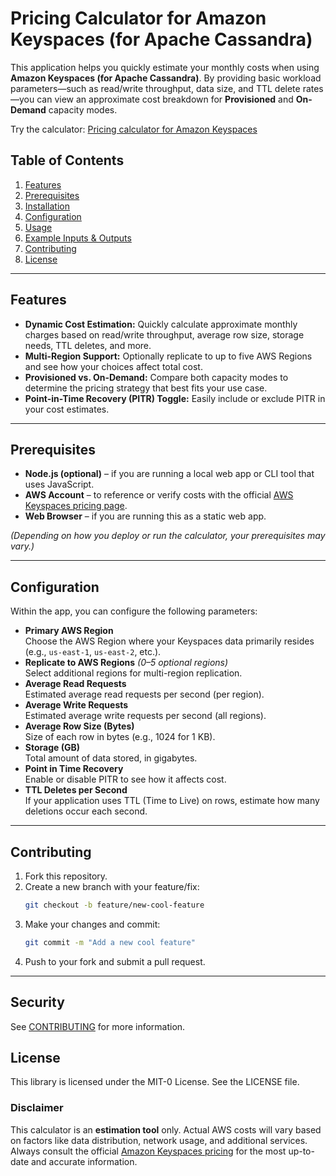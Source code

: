 # Pricing Calculator for Amazon Keyspaces (for Apache Cassandra) 

This application helps you quickly estimate your monthly costs when using **Amazon Keyspaces (for Apache Cassandra)**. By providing basic workload parameters—such as read/write throughput, data size, and TTL delete rates—you can view an approximate cost breakdown for **Provisioned** and **On-Demand** capacity modes.


Try the calculator: [Pricing calculator for Amazon Keyspaces](https://aws-samples.github.io/sample-pricing-calculator-for-keyspaces/)

## Table of Contents
1. [Features](#features)  
2. [Prerequisites](#prerequisites)  
3. [Installation](#installation)  
4. [Configuration](#configuration)  
5. [Usage](#usage)  
6. [Example Inputs & Outputs](#example-inputs--outputs)  
7. [Contributing](#contributing)  
8. [License](#license)

---

## Features
- **Dynamic Cost Estimation:** Quickly calculate approximate monthly charges based on read/write throughput, average row size, storage needs, TTL deletes, and more.
- **Multi-Region Support:** Optionally replicate to up to five AWS Regions and see how your choices affect total cost.
- **Provisioned vs. On-Demand:** Compare both capacity modes to determine the pricing strategy that best fits your use case.
- **Point-in-Time Recovery (PITR) Toggle:** Easily include or exclude PITR in your cost estimates.

---

## Prerequisites
- **Node.js (optional)** – if you are running a local web app or CLI tool that uses JavaScript.
- **AWS Account** – to reference or verify costs with the official [AWS Keyspaces pricing page](https://aws.amazon.com/keyspaces/pricing/).  
- **Web Browser** – if you are running this as a static web app.

*(Depending on how you deploy or run the calculator, your prerequisites may vary.)*

---

## Configuration

Within the app, you can configure the following parameters:

- **Primary AWS Region**  
  Choose the AWS Region where your Keyspaces data primarily resides (e.g., `us-east-1`, `us-east-2`, etc.).
- **Replicate to AWS Regions** *(0–5 optional regions)*  
  Select additional regions for multi-region replication.
- **Average Read Requests**  
  Estimated average read requests per second (per region).
- **Average Write Requests**  
  Estimated average write requests per second (all regions).
- **Average Row Size (Bytes)**  
  Size of each row in bytes (e.g., 1024 for 1 KB).
- **Storage (GB)**  
  Total amount of data stored, in gigabytes.
- **Point in Time Recovery**  
  Enable or disable PITR to see how it affects cost.
- **TTL Deletes per Second**  
  If your application uses TTL (Time to Live) on rows, estimate how many deletions occur each second.

---



## Contributing

1. Fork this repository.
2. Create a new branch with your feature/fix:
   ```bash
   git checkout -b feature/new-cool-feature
   ```
3. Make your changes and commit:
   ```bash
   git commit -m "Add a new cool feature"
   ```
4. Push to your fork and submit a pull request.

---

## Security

See [CONTRIBUTING](CONTRIBUTING.md#security-issue-notifications) for more information.

## License

This library is licensed under the MIT-0 License. See the LICENSE file.

### Disclaimer
This calculator is an **estimation tool** only. Actual AWS costs will vary based on factors like data distribution, network usage, and additional services. Always consult the official [Amazon Keyspaces pricing](https://aws.amazon.com/keyspaces/pricing/) for the most up-to-date and accurate information.
```
